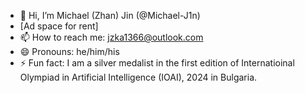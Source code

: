 - 👋 Hi, I’m Michael (Zhan) Jin (@Michael-J1n)
- [Ad space for rent]
- 📫 How to reach me: jzka1366@outlook.com
- 😄 Pronouns: he/him/his
- ⚡ Fun fact: I am a silver medalist in the first edition of Internatioinal Olympiad in Artificial Intelligence (IOAI), 2024 in Bulgaria.

<!---
Michael-J1n/Michael-J1n is a ✨ special ✨ repository because its `README.md` (this file) appears on your GitHub profile.
You can click the Preview link to take a look at your changes.
--->
